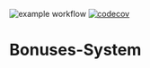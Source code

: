 ![example workflow](https://github.com/VitaliiPysyniuk/Bonuses-System/actions/workflows/build.yml/badge.svg?branch=develop) [![codecov](https://codecov.io/gh/VitaliiPysyniuk/Bonuses-System/branch/main/graph/badge.svg?token=X4DLAPV3VS)](https://codecov.io/gh/VitaliiPysyniuk/Bonuses-System)
# Bonuses-System